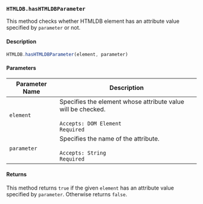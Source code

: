 ### `HTMLDB.hasHTMLDBParameter`

This method checks whether HTMLDB element has an attribute value specified by `parameter` or not.

#### Description

```javascript
HTMLDB.hasHTMLDBParameter(element, parameter)
```

#### Parameters

| Parameter Name             | Description                               |
| -------------------------- | ----------------------------------------- |
| `element` | Specifies the element whose attribute value will be checked.<br><br>`Accepts: DOM Element`<br>`Required` |
| `parameter` | Specifies the name of the attribute.<br><br>`Accepts: String`<br>`Required` |

#### Returns

This method returns `true` if the given `element` has an attribute value specified by `parameter`. Otherwise returns `false`.
